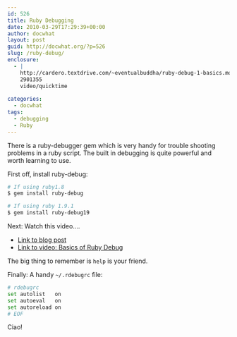 ```yaml
---
id: 526
title: Ruby Debugging
date: 2010-03-29T17:29:39+00:00
author: docwhat
layout: post
guid: http://docwhat.org/?p=526
slug: /ruby-debug/
enclosure:
  - |
    http://cardero.textdrive.com/~eventualbuddha/ruby-debug-1-basics.mov
    2901355
    video/quicktime
    
categories:
  - docwhat
tags:
  - debugging
  - Ruby
---
```

There is a ruby-debugger gem which is very handy for trouble shooting problems in a ruby script. The built in debugging is quite powerful and worth learning to use.

First off, install ruby-debug:

``` bash
# If using ruby1.8
$ gem install ruby-debug

# If using ruby 1.9.1
$ gem install ruby-debug19
```

Next: Watch this video....

-   [Link to blog post](http://brian.maybeyoureinsane.net/blog/2007/05/07/ruby-debug-basics-screencast/)
-   [Link to video: Basics of Ruby Debug](http://cardero.textdrive.com/~eventualbuddha/ruby-debug-1-basics.mov)

The big thing to remember is `help` is your friend.

Finally: A handy `~/.rdebugrc` file:

``` bash
# rdebugrc
set autolist   on
set autoeval   on
set autoreload on
# EOF
```

Ciao!